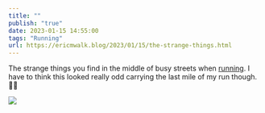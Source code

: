 ```yaml
---
title: ""
publish: "true"
date: 2023-01-15 14:55:00
tags: "Running"
url: https://ericmwalk.blog/2023/01/15/the-strange-things.html
---
```


The strange things you find in the middle of busy streets when [running](http://www.strava.com/activities/8399157102). I have to think this looked really odd carrying the last mile of my run though. 🔨🤔

![](https://ericmwalk.blog/uploads/2023/4290d2438c.jpg)